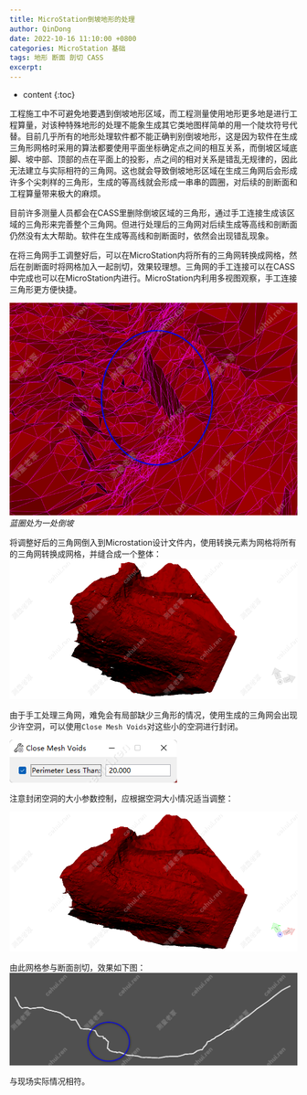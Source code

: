 ```yaml
---
title: MicroStation倒坡地形的处理
author: QinDong
date: 2022-10-16 11:10:00 +0800
categories: MicroStation 基础
tags: 地形 断面 剖切 CASS
excerpt: 
---
```

* content
{:toc}

工程施工中不可避免地要遇到倒坡地形区域，而工程测量使用地形更多地是进行工程算量，对该种特殊地形的处理不能象生成其它类地图样简单的用一个陡坎符号代替。目前几乎所有的地形处理软件都不能正确判别倒坡地形，这是因为软件在生成三角形网格时采用的算法都要使用平面坐标确定点之间的相互关系，而倒坡区域底脚、坡中部、顶部的点在平面上的投影，点之间的相对关系是错乱无规律的，因此无法建立与实际相符的三角网。这也就会导致倒坡地形区域在生成三角网后会形成许多个尖刺样的三角形，生成的等高线就会形成一串串的圆圈，对后续的剖断面和工程算量带来极大的麻烦。

目前许多测量人员都会在CASS里删除倒坡区域的三角形，通过手工连接生成该区域的三角形来完善整个三角网。但进行处理后的三角网对后续生成等高线和剖断面仍然没有太大帮助。软件在生成等高线和剖断面时，依然会出现错乱现象。

在将三角网手工调整好后，可以在MicroStation内将所有的三角网转换成网格，然后在剖断面时将网格加入一起剖切，效果较理想。三角网的手工连接可以在CASS中完成也可以在MicroStation内进行。MicroStation内利用多视图观察，手工连接三角形更方便快捷。

![](/img/2022/2022-10-16-09-41-16.png)
_蓝圈处为一处倒坡_

将调整好后的三角网倒入到Microstation设计文件内，使用转换元素为网格将所有的三角网转换成网格，并缝合成一个整体：
![](/img/2022/2022-10-16-09-43-57.png)

由于手工处理三角网，难免会有局部缺少三角形的情况，使用生成的三角网会出现少许空洞，可以使用`Close Mesh Voids`对这些小的空洞进行封闭。

![](/img/2022/2022-10-16-10-53-13.png)

注意封闭空洞的大小参数控制，应根据空洞大小情况适当调整：

![](/img/2022/2022-10-16-10-55-16.png)

由此网格参与断面剖切，效果如下图：
![](/img/2022/2022-10-16-11-00-20.png)

与现场实际情况相符。